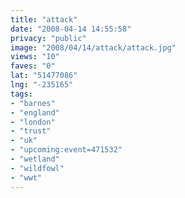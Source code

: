 ```yaml
---
title: "attack"
date: "2008-04-14 14:55:58"
privacy: "public"
image: "2008/04/14/attack/attack.jpg"
views: "10"
faves: "0"
lat: "51477086"
lng: "-235165"
tags:
- "barnes"
- "england"
- "london"
- "trust"
- "uk"
- "upcoming:event=471532"
- "wetland"
- "wildfowl"
- "wwt"
---
```


